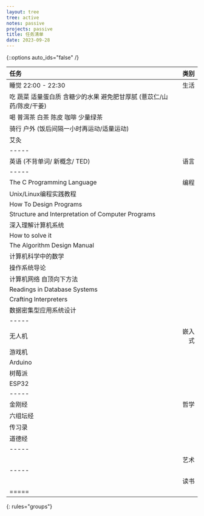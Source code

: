 ```yaml
---
layout: tree
tree: active
notes: passive
projects: passive
title: 任务清单
date: 2023-09-28
---
```



{::options auto_ids="false" /}


| 任务                                                                          | 类别       |
|:------------------------------------------------------------------------------|-----------:|
| 睡觉 22:00 - 22:30                                                            | 生活       |
| 吃 蔬菜 适量蛋白质 含糖少的水果 避免肥甘厚腻 (薏苡仁/山药/陈皮/干姜)          |            |
| 喝 普洱茶 白茶 陈皮 咖啡 少量绿茶                                             |            |
| 骑行 户外 (饭后间隔一小时再运动/适量运动)                                     |            |
| 艾灸                                                                          |            |
|-----
| 英语 (不背单词/ 新概念/ TED)                                                  | 语言       |
|-----
| The C Programming Language                                                    | 编程       |
| Unix/Linux编程实践教程                                                        |            |
| How To Design Programs                                                        |            |
| Structure and Interpretation of Computer Programs                             |            |
| 深入理解计算机系统                                                            |            |
| How to solve it                                                               |            |
| The Algorithm Design Manual                                                   |            |
| 计算机科学中的数学                                                            |            |
| 操作系统导论                                                                  |            |
| 计算机网络 自顶向下方法                                                       |            |
| Readings in Database Systems                                                  |            |
| Crafting Interpreters                                                         |            |
| 数据密集型应用系统设计                                                        |            |
|-----
| 无人机                                                                        | 嵌入式     |
| 游戏机                                                                        |            |
| Arduino                                                                       |            |
| 树莓派                                                                        |            |
| ESP32                                                                         |            |
|-----
| 金刚经                                                                        | 哲学       |
| 六组坛经                                                                      |            |
| 传习录                                                                        |            |
| 道德经                                                                        |            |
|-----
|                                                                               | 艺术       |
|-----
|                                                                               | 读书       |
|=====
{: rules="groups"}


